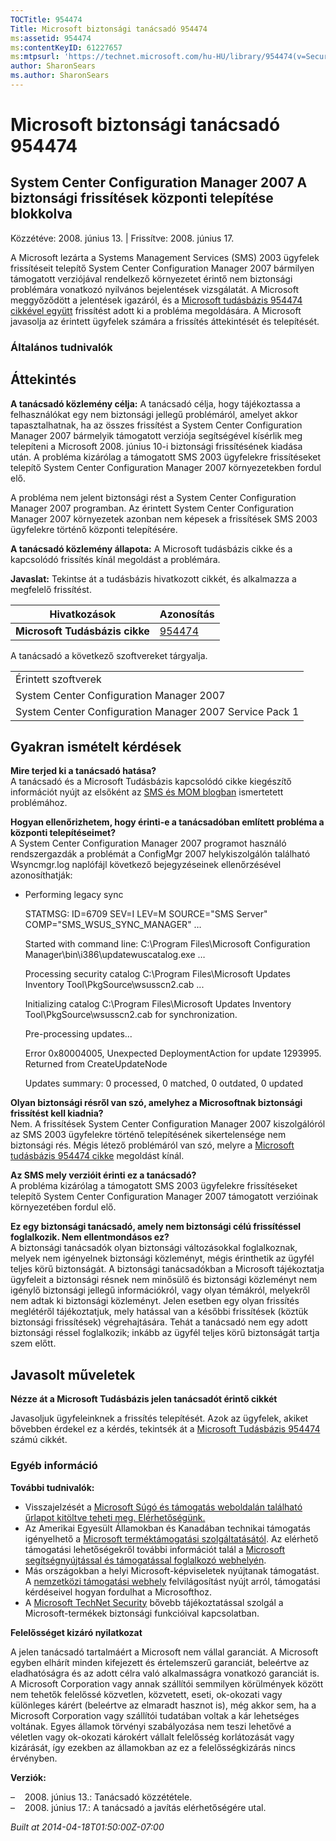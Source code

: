 ```yaml
---
TOCTitle: 954474
Title: Microsoft biztonsági tanácsadó 954474
ms:assetid: 954474
ms:contentKeyID: 61227657
ms:mtpsurl: 'https://technet.microsoft.com/hu-HU/library/954474(v=Security.10)'
author: SharonSears
ms.author: SharonSears
---
```




Microsoft biztonsági tanácsadó 954474
=====================================

System Center Configuration Manager 2007 A biztonsági frissítések központi telepítése blokkolva
-----------------------------------------------------------------------------------------------

Közzétéve: 2008. június 13. | Frissítve: 2008. június 17.

A Microsoft lezárta a Systems Management Services (SMS) 2003 ügyfelek frissítéseit telepítő System Center Configuration Manager 2007 bármilyen támogatott verziójával rendelkező környezetet érintő nem biztonsági problémára vonatkozó nyilvános bejelentések vizsgálatát. A Microsoft meggyőződött a jelentések igazáról, és a [Microsoft tudásbázis 954474 cikkével együtt](http://support.microsoft.com/kb/954474) frissítést adott ki a probléma megoldására. A Microsoft javasolja az érintett ügyfelek számára a frissítés áttekintését és telepítését.

### Általános tudnivalók

Áttekintés
----------


**A tanácsadó közlemény célja:** A tanácsadó célja, hogy tájékoztassa a felhasználókat egy nem biztonsági jellegű problémáról, amelyet akkor tapasztalhatnak, ha az összes frissítést a System Center Configuration Manager 2007 bármelyik támogatott verziója segítségével kísérlik meg telepíteni a Microsoft 2008. június 10-i biztonsági frissítésének kiadása után. A probléma kizárólag a támogatott SMS 2003 ügyfelekre frissítéseket telepítő System Center Configuration Manager 2007 környezetekben fordul elő.

A probléma nem jelent biztonsági rést a System Center Configuration Manager 2007 programban. Az érintett System Center Configuration Manager 2007 környezetek azonban nem képesek a frissítések SMS 2003 ügyfelekre történő központi telepítésére.

**A tanácsadó közlemény állapota:** A Microsoft tudásbázis cikke és a kapcsolódó frissítés kínál megoldást a problémára.

**Javaslat:** Tekintse át a tudásbázis hivatkozott cikkét, és alkalmazza a megfelelő frissítést.

| Hivatkozások                   | Azonosítás                                       |
|--------------------------------|--------------------------------------------------|
| **Microsoft Tudásbázis cikke** | [954474](http://support.microsoft.com/kb/954474) |

A tanácsadó a következő szoftvereket tárgyalja.

|                                                         |
|---------------------------------------------------------|
| Érintett szoftverek                                     |
| System Center Configuration Manager 2007                |
| System Center Configuration Manager 2007 Service Pack 1 |

Gyakran ismételt kérdések
-------------------------


**Mire terjed ki a tanácsadó hatása?**  
A tanácsadó és a Microsoft Tudásbázis kapcsolódó cikke kiegészítő információt nyújt az elsőként az [SMS és MOM blogban](http://blogs.technet.com/smsandmom/archive/2008/06/12/wsus-offline-scan-catalog-fails-to-sync-on-configmgr-2007.aspx) ismertetett problémához.

**Hogyan ellenőrizhetem, hogy érinti-e a tanácsadóban említett probléma a központi telepítéseimet?**  
A System Center Configuration Manager 2007 programot használó rendszergazdák a problémát a ConfigMgr 2007 helykiszolgálón található Wsyncmgr.log naplófájl következő bejegyzéseinek ellenőrzésével azonosíthatják:

-   Performing legacy sync

    STATMSG: ID=6709 SEV=I LEV=M SOURCE="SMS Server" COMP="SMS_WSUS_SYNC_MANAGER" …

    Started with command line: C:\Program Files\Microsoft Configuration Manager\bin\i386\updatewuscatalog.exe …

    Processing security catalog C:\Program Files\Microsoft Updates Inventory Tool\PkgSource\wsusscn2.cab ...

    Initializing catalog C:\Program Files\Microsoft Updates Inventory Tool\PkgSource\wsusscn2.cab for synchronization.

    Pre-processing updates...

    Error 0x80004005, Unexpected DeploymentAction for update 1293995. Returned from CreateUpdateNode

    Updates summary: 0 processed, 0 matched, 0 outdated, 0 updated

**Olyan biztonsági résről van szó, amelyhez a Microsoftnak biztonsági frissítést kell kiadnia?**  
Nem. A frissítések System Center Configuration Manager 2007 kiszolgálóról az SMS 2003 ügyfelekre történő telepítésének sikertelensége nem biztonsági rés. Mégis létező problémáról van szó, melyre a [Microsoft tudásbázis 954474 cikke](http://support.microsoft.com/kb/954474) megoldást kínál.

**Az SMS mely verzióit érinti ez a tanácsadó?**  
A probléma kizárólag a támogatott SMS 2003 ügyfelekre frissítéseket telepítő System Center Configuration Manager 2007 támogatott verzióinak környezetében fordul elő.

**Ez egy biztonsági tanácsadó, amely nem biztonsági célú frissítéssel foglalkozik. Nem ellentmondásos ez?**  
A biztonsági tanácsadók olyan biztonsági változásokkal foglalkoznak, melyek nem igényelnek biztonsági közleményt, mégis érinthetik az ügyfél teljes körű biztonságát. A biztonsági tanácsadókban a Microsoft tájékoztatja ügyfeleit a biztonsági résnek nem minősülő és biztonsági közleményt nem igénylő biztonsági jellegű információkról, vagy olyan témákról, melyekről nem adtak ki biztonsági közleményt. Jelen esetben egy olyan frissítés meglétéről tájékoztatjuk, mely hatással van a későbbi frissítések (köztük biztonsági frissítések) végrehajtására. Tehát a tanácsadó nem egy adott biztonsági réssel foglalkozik; inkább az ügyfél teljes körű biztonságát tartja szem előtt.

Javasolt műveletek
------------------


**Nézze át a Microsoft Tudásbázis jelen tanácsadót érintő cikkét**

Javasoljuk ügyfeleinknek a frissítés telepítését. Azok az ügyfelek, akiket bővebben érdekel ez a kérdés, tekintsék át a [Microsoft Tudásbázis 954474](http://support.microsoft.com/kb/954474) számú cikkét.

### Egyéb információ

**További tudnivalók:**

-   Visszajelzését a [Microsoft Súgó és támogatás weboldalán található űrlapot kitöltve teheti meg. Elérhetőségünk.](https://support.microsoft.com/common/survey.aspx?scid=sw;en;1257&amp;showpage=1&amp;ws=technet&amp;sd=tech)
-   Az Amerikai Egyesült Államokban és Kanadában technikai támogatás igényelhető a [Microsoft terméktámogatási szolgáltatásától](http://go.microsoft.com/fwlink/?linkid=21131). Az elérhető támogatási lehetőségekről további információt talál a [Microsoft segítségnyújtással és támogatással foglalkozó webhelyén](http://support.microsoft.com/).
-   Más országokban a helyi Microsoft-képviseletek nyújtanak támogatást. A [nemzetközi támogatási webhely](http://go.microsoft.com/fwlink/?linkid=21155) felvilágosítást nyújt arról, támogatási kérdéseivel hogyan fordulhat a Microsofthoz.
-   A [Microsoft TechNet Security](http://go.microsoft.com/fwlink/?linkid=21132) bővebb tájékoztatással szolgál a Microsoft-termékek biztonsági funkcióival kapcsolatban.

**Felelősséget kizáró nyilatkozat**

A jelen tanácsadó tartalmáért a Microsoft nem vállal garanciát. A Microsoft egyben elhárít minden kifejezett és értelemszerű garanciát, beleértve az eladhatóságra és az adott célra való alkalmasságra vonatkozó garanciát is. A Microsoft Corporation vagy annak szállítói semmilyen körülmények között nem tehetők felelőssé közvetlen, közvetett, eseti, ok-okozati vagy különleges kárért (beleértve az elmaradt hasznot is), még akkor sem, ha a Microsoft Corporation vagy szállítói tudatában voltak a kár lehetséges voltának. Egyes államok törvényi szabályozása nem teszi lehetővé a véletlen vagy ok-okozati károkért vállalt felelősség korlátozását vagy kizárását, így ezekben az államokban az ez a felelősségkizárás nincs érvényben.

**Verziók:**

&ndash;&nbsp;&nbsp;&nbsp;&nbsp;2008. június 13.: Tanácsadó közzététele.  
&ndash;&nbsp;&nbsp;&nbsp;&nbsp;2008. június 17.: A tanácsadó a javítás elérhetőségére utal.

*Built at 2014-04-18T01:50:00Z-07:00*
